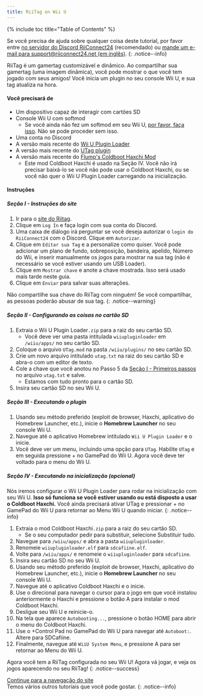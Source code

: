 ```yaml
---
title: RiiTag on Wii U
---
```


{% include toc title="Table of Contents" %}

Se você precisa de ajuda sobre qualquer coisa deste tutorial, por favor entre [no servidor do Discord RiiConnect24](https://discord.gg/rc24) (recomendado) ou [mande um e-mail para support@riiconnect24.net (em inglês)](mailto:support@riiconnect24.net).
{: .notice--info}

RiiTag é um gamertag customizável e dinâmico. Ao compartilhar sua gamertag (uma imagem dinâmica), você pode mostrar o que você tem jogado com seus amigos! Você inicia um plugin no seu console Wii U, e sua tag atualiza na hora.

#### Você precisará de

- Um dispositivo capaz de interagir com cartões SD
- Console Wii U com softmod
   - Se você ainda não fez um softmod em seu Wii U, [por favor, faça isso](https://wiiu.hacks.guide). Não se pode proceder sem isso.
- Uma conta no Discord
- A versão mais recente do [Wii U Plugin Loader](https://github.com/Maschell/WiiUPluginLoader/releases)
- A versão mais recente do [UTag plugin](https://github.com/RiiConnect24/UTag/releases)
- A versão mais recente do [Flump's Coldboot Haxchi Mod](https://www.dropbox.com/sh/gxkf72jia1adpyg/AACPMfGU2AyWUZmhU2awjSsca/Haxchi-CBHC%20Flump%20Mod.zip?dl=1)
   - Este mod Coldboot Haxchi é usado na Seção IV. Você não irá precisar baixá-lo se você não pode usar o Coldboot Haxchi, ou se você não quer o Wii U Plugin Loader carregando na inicialização.

#### Instruções

##### Seção I - Instruções do site

1. Ir para o [site do Riitag](https://tag.rc24.xyz/).
2. Clique em `Log In` e faça login com sua conta do Discord.
3. Uma caixa de diálogo irá perguntar se você deseja autorizar o `login do RiiConnect24` com o Discord. Clique em `Autorizar`.
4. Clique em `Editar sua Tag` e a personalize como quiser. Você pode adicionar um plano de fundo, sobreposição, bandeira, apelido, Número do Wii, e inserir manualmente os jogos para mostrar na sua tag (não é necessário se você estiver usando um USB Loader).
5. Clique em `Mostrar chave` e anote a chave mostrada. Isso será usado mais tarde neste guia.
6. Clique em `Enviar` para salvar suas alterações.

Não compartilhe sua chave do RiiTag com ninguém! Se você compartilhar, as pessoas poderão abusar de sua tag.
{: .notice--warning}

##### Seção II - Configurando as coisas no cartão SD

1. Extraia o Wii U Plugin Loader`.zip` para a raiz do seu cartão SD.
   - Você deve ver uma pasta intitulada `wiiupluginloader` em `/wiiu/apps/` no seu cartão SD.
2. Coloque o arquivo `UTag.mod` na pasta `/wiiu/plugins/` no seu cartão SD.
3. Crie um novo arquivo intitulado `utag.txt` na raiz do seu cartão SD e abra-o com um editor de texto.
4. Cole a chave que você anotou no Passo 5 da [Seção I - Primeiros passos](#section-i---getting-started) no arquivo `utag.txt` e salve.
   - Estamos com tudo pronto para o cartão SD.
5. Insira seu cartão SD no seu Wii U.

##### Seção III - Executando o plugin

1. Usando seu método preferido (exploit de browser, Haxchi, aplicativo do Homebrew Launcher, etc.), inicie o **Homebrew Launcher** no seu console Wii U.
2. Navegue até o aplicativo Homebrew intitulado `Wii U Plugin Loader` e o inicie.
3. Você deve ver um menu, incluindo uma opção para `UTag`. Habilite `UTag` e em seguida pressione + no GamePad do Wii U. Agora você deve ter voltado para o menu do Wii U.

##### Seção IV - Executando na inicialização (opcional)

Nós iremos configurar o Wii U Plugin Loader para rodar na inicialização com seu Wii U. **Isso só funciona se você estiver usando ou está disposto a usar o Coldboot Haxchi.** Você ainda precisará ativar UTag e pressionar + no GamePad do Wii U para retornar ao Menu Wii U quando iniciar.
{: .notice--info}

1. Extraia o mod Coldboot Haxchi`.zip` para a raiz do seu cartão SD.
   - Se o seu computador pedir para substituir, selecione Substituir tudo.
2. Navegue para `/wiiu/apps/` e abra a pasta `wiiupluginloader`.
3. Renomeie `wiiupluginloader.elf` para `sdcafiine.elf`.
4. Volte para `/wiiu/apps/` e renomeie o `wiiupluginloader` para `sdcafiine`.
5. Insira seu cartão SD no seu Wii U.
6. Usando seu método preferido (exploit de browser, Haxchi, aplicativo do Homebrew Launcher, etc.), inicie o **Homebrew Launcher** no seu console Wii U.
6. Navegue até o aplicativo Coldboot Haxchi e o inicie.
7. Use o direcional para navegar o cursor para o jogo em que você instalou anteriormente o Haxchi e pressione o botão A para instalar o mod Coldboot Haxchi.
8. Desligue seu Wii U e reinicie-o.
9. Na tela que aparece `Autobooting...`, pressione o botão HOME para abrir o menu do Coldboot Haxchi.
10. Use o +Control Pad no GamePad do Wii U para navegar até `Autoboot:`. Altere para SDCafiine.
11. Finalmente, navegue até `WiiU System Menu`, e pressione A para ser retornar ao Menu do Wii U.

Agora você tem a RiiTag configurada no seu Wii U! Agora vá jogar, e veja os jogos aparecendo no seu RiiTag!
{: .notice--success}

[Continue para a navegação do site](site-navigation)<br> Temos vários outros tutoriais que você pode gostar.
{: .notice--info}

